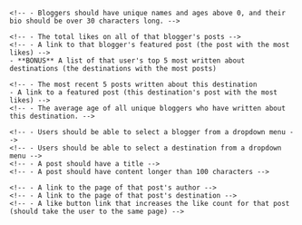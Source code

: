 <!-- # Welcome to Travelatr!

Travelatr is company with a singular vision: to enable people from all walks of life to write about their travels to spectacular destinations all over the globe in order to foster a sense of global community and a heightened cultural awareness.

Our founder - a world renowned ice-cream-eating contest champion, gourmet hot-dog connoisseur, and bespoke phone case designer - has hired a diverse pool of talent to execute this vision, a pool that begins and ends with you!

## Instructions

Our vision has already begun! We've created migrations and a seed file for you to begin the execution of our vision! Create the associations within your models, then run `rake db:setup`!

## Deliverables

We envision a relationship between our models as follows:

Blogger -< Post >- Destination


For each model, we have a specific vision in mind:

Blogger: -->

<!-- 1. Users should be able to create a new blogger -->
 	<!-- - Bloggers should have unique names and ages above 0, and their bio should be over 30 characters long. -->
<!-- 2. Users should be able to see the profile page of a blogger. On this page, a user should see: -->
	<!-- - The total likes on all of that blogger's posts -->
	<!-- - A link to that blogger's featured post (the post with the most likes) -->
	- **BONUS** A list of that user's top 5 most written about destinations (the destinations with the most posts)

<!-- Destination: -->

<!-- 1. Users should be able to see a destination profile page. On this page, a user should see: -->
	<!-- - The most recent 5 posts written about this destination
	- A link to a featured post (this destination's post with the most likes) -->
	<!-- - The average age of all unique bloggers who have written about this destination. -->

<!-- Post: -->

<!-- 1. Users should be able to create and edit a post -->
	<!-- - Users should be able to select a blogger from a dropdown menu -->
	<!-- - Users should be able to select a destination from a dropdown menu -->
	<!-- - A post should have a title -->
	<!-- - A post should have content longer than 100 characters -->
<!-- 2. Users should be able to see a post's page with its title and content displayed. On this page, a user should see: -->
	<!-- - A link to the page of that post's author -->
	<!-- - A link to the page of that post's destination -->
	<!-- - A like button link that increases the like count for that post (should take the user to the same page) -->
